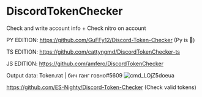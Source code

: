 # DiscordTokenChecker
Check and write account info + Check nitro on account

PY EDITION: https://github.com/GuFFy12/Discord-Token-Checker (Py is 🤢)

TS EDITION: https://github.com/cattyngmd/DiscordTokenChecker-ts

JS EDITION: https://github.com/amfero/DiscordTokenChecker

Output data: Token.rat | бич ганг говно#5609
![cmd_LOjZ5doeua](https://cdn.discordapp.com/attachments/839478667779637279/854002675355484200/unknown.png)

https://github.com/ES-Nighty/Discord-Token-Checker (Check valid tokens)
